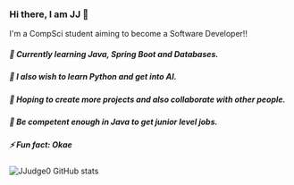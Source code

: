 ### Hi there, I am JJ 👋

<!--
**JJudge0/JJudge0** is a ✨ _special_ ✨ repository because its `README.md` (this file) appears on your GitHub profile.

Here are some ideas to get you started:

- 🔭 I’m currently working on ...
- 🌱 I’m currently learning ...
- 👯 I’m looking to collaborate on ...
- 🤔 I’m looking for help with ...
- 💬 Ask me about ...
- 📫 How to reach me: ...
- 😄 Pronouns: ...
- ⚡ Fun fact: ...
-->

 I'm a CompSci student aiming to become a Software Developer!!
 ##### 🔭 Currently learning Java, Spring Boot and Databases.
 ##### 🌱 I also wish to learn Python and get into AI.
 ##### 👯 Hoping to create more projects and also collaborate with other people.
 ##### 🥅 Be competent enough in Java to get junior level jobs.
 ##### ⚡ Fun fact: Okae
![JJudge0 GitHub stats](https://github-readme-stats.vercel.app/api?username=JJudge0&show_icons=true&theme=dark)  <!--shows my stats/theme -->

